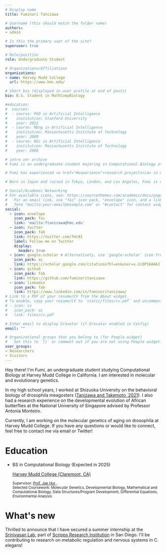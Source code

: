 ```yaml
---
# Display name
title: Fuminori Tanizawa

# Username (this should match the folder name)
authors:
- admin

# Is this the primary user of the site?
superuser: true

# Role/position
role: Undergraduate Student

# Organizations/Affiliations
organizations:
- name: Harvey Mudd College
  url: https://www.hmc.edu/

# Short bio (displayed in user profile at end of posts)
bio: B.S. Student in MathCompBiology

#education:
#  courses:
#  - course: PhD in Artificial Intelligence
#    institution: Stanford University
#    year: 2012
#  - course: MEng in Artificial Intelligence
#    institution: Massachusetts Institute of Technology
#    year: 2009
#  - course: BSc in Artificial Intelligence
#    institution: Massachusetts Institute of Technology
#    year: 2008

# intro ver archive
# Fumi is an undergraduate student majoring in Computational Biology at Harvey Mudd College in California. He is particularly interested in both molecular and evolutionary genetics. 

# Fumi has experienced <a href="#experience">research projects</a> in molecular genetics, evolutionary development, and behavioral biology at the National University of Singapore with Professor <a href="https://lepdata.org/monteiro/">Antonia Monteiro</a>, Shizuoka University with Professor <a href="https://green.shizuoka.ac.jp/staff_en/166/">Hiroyuki Takemoto</a>, and Harvey Mudd College with Professor <a href="https://www.hmc.edu/biology/faculty-staff/jae-hur/">Jae Hur</a>. (<a href="#featured">Publications</a>)

# Born in Japan and raised in Tokyo, London, and Los Angeles, Fumi is culturally adaptable and fluent in both English and Japanese. He considers himself to be passionate, adaptable, and patient. In his free time, he enjoys going to the gym, drinking coffee, and <a href="#slider">scuba diving</a>.

# Social/Academic Networking
# For available icons, see: https://sourcethemes.com/academic/docs/page-builder/#icons
#   For an email link, use "fas" icon pack, "envelope" icon, and a link in the
#   form "mailto:your-email@example.com" or "#contact" for contact widget.
social:
  - icon: envelope
    icon_pack: fas
    link: 'mailto:ftanizawa@hmc.edu'
  - icon: twitter
    icon_pack: fab
    link: https://twitter.com/fmt81
    label: Follow me on Twitter
    display:
      header: true
  - icon: google-scholar # Alternatively, use `google-scholar` icon from `ai` icon pack
    icon_pack: ai
    link: https://scholar.google.com/citations?hl=en&user=x-2c0PIAAAAJ
  - icon: github
    icon_pack: fab
    link: https://github.com/fuminoritanizawa
  - icon: linkedin
    icon_pack: fab
    link: https://www.linkedin.com/in/fuminoritanizawa/
# Link to a PDF of your resume/CV from the About widget.
# To enable, copy your resume/CV to `static/files/cv.pdf` and uncomment the lines below.
# - icon: cv
#   icon_pack: ai
#   link: files/cv.pdf

# Enter email to display Gravatar (if Gravatar enabled in Config)
email: ""

# Organizational groups that you belong to (for People widget)
#   Set this to `[]` or comment out if you are not using People widget.
user_groups:
- Researchers
- Visitors
---
```

Hey there! I'm Fumi, an undergraduate student studying Computational Biology at Harvey Mudd College in California. I am interested in molecular and evolutionary genetics. 

In my high school years, I worked at Shizuoka University on the behavioral biology of drosophila meagosters (<a href="https://www.nature.com/articles/s41598-021-88967-1">Tanizawa and Takemoto, 2021</a>). I also had a research experience on the developmental evolution of African butterflies at the National University of Singapore advised by Professor Antonia Monteiro.

 Currently, I am working on the molecular genetics of aging on drosophila at Harvey Mudd College. If you have any questions or would like to connect, feel free to contact me via email or Twitter!
<br>

# Education
<ul class="ul-edu fa-ul">
    <li>
    <i class="fa-li fas fa-graduation-cap"></i>
    <div class="description">
        <p class="course"> BS in Computational Biology (Expected in 2025)</p>
        <p class="institution"> <a href="https://www.hmc.edu/">Harvey Mudd College (Claremont, CA)</a> </p>
        <small><p class="detail"> 
        Supervisor: <a href="https://www.hmc.edu/biology/faculty-staff/jae-hur/">Prof. Jae Hur  </a>. 
        <br>
        Selected Coursework: Molecular Genetics, Developmental Biology, Mathematical and Computational Biology, Data Structures/Program Development, Differential Equations, Environmental Analysis</p></small>
    </div>
    </li>
</ul>

# What's new
Thrilled to announce that I have secured a summer internship at the  <a href="https://www.srinivasanlab.org/">Srinivasan Lab</a>, part of <a href="https://www.scripps.edu/">Scripps Research Institution</a> in San Diego. I'll be contributing to research on metabolic regulation and nervous systems in C. elegans!